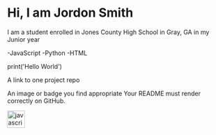 # Hi, I am Jordon Smith
I am a student enrolled in Jones County High School in Gray, GA in my Junior year 


-JavaScript
-Python
-HTML

print('Hello World')

A link to one project repo

An image or badge you find appropriate
Your README must render correctly on GitHub.

  <img src="https://cdn.jsdelivr.net/gh/devicons/devicon/icons/javascript/javascript-original.svg" height="40" alt="javascript logo"  />
  <img width="12" />
  
